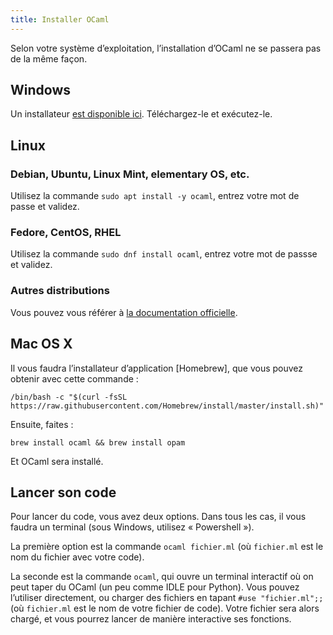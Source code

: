 ```yaml
---
title: Installer OCaml
---
```


Selon votre système d’exploitation, l’installation d’OCaml ne se passera pas de la même façon.

## Windows

Un installateur [est disponible ici](https://github.com/fdopen/opam-repository-mingw/releases/download/0.0.0.2/OCaml64.exe).
Téléchargez-le et exécutez-le.

## Linux

### Debian, Ubuntu, Linux Mint, elementary OS, etc.

Utilisez la commande `sudo apt install -y ocaml`, entrez votre mot de passe et validez.

### Fedore, CentOS, RHEL

Utilisez la commande `sudo dnf install ocaml`, entrez votre mot de passse et validez.

### Autres distributions

Vous pouvez vous référer à [la documentation officielle](https://ocaml.org/docs/install.html).

## Mac OS X

Il vous faudra l’installateur d’application [Homebrew], que vous pouvez obtenir avec cette commande :

```
/bin/bash -c "$(curl -fsSL https://raw.githubusercontent.com/Homebrew/install/master/install.sh)"
```

Ensuite, faites :

```
brew install ocaml && brew install opam
```

Et OCaml sera installé.

## Lancer son code

Pour lancer du code, vous avez deux options. Dans tous les cas, il vous faudra un terminal (sous Windows, utilisez « Powershell »).

La première option est la commande `ocaml fichier.ml` (où `fichier.ml` est le nom du fichier avec votre code).

La seconde est la commande `ocaml`, qui ouvre un terminal interactif où on peut taper du OCaml (un peu comme IDLE pour Python).
Vous pouvez l’utiliser directement, ou charger des fichiers en tapant `#use "fichier.ml";;` (où `fichier.ml` est le nom de votre fichier de code).
Votre fichier sera alors chargé, et vous pourrez lancer de manière interactive ses fonctions.

